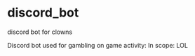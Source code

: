 # discord_bot
discord bot for clowns

Discord bot used for gambling on game activity:
In scope: LOL
